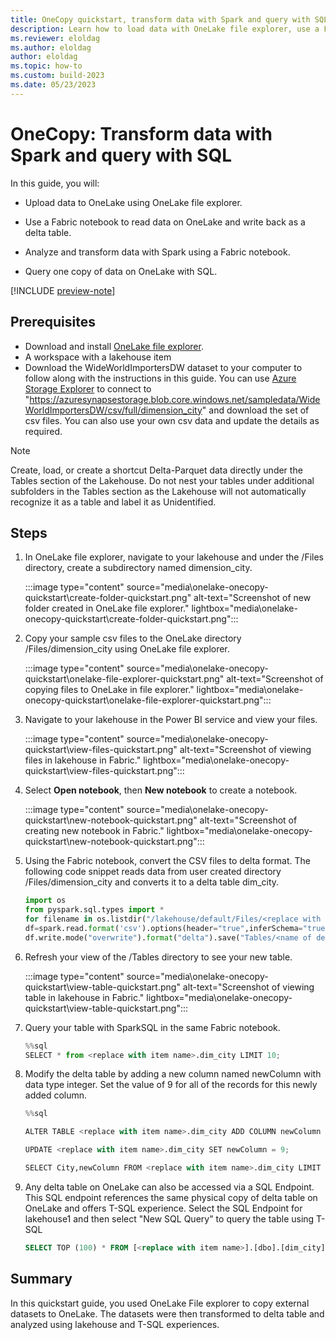```yaml
---
title: OneCopy quickstart, transform data with Spark and query with SQL
description: Learn how to load data with OneLake file explorer, use a Fabric notebook to transform the data and then query with SQL
ms.reviewer: eloldag
ms.author: eloldag
author: eloldag
ms.topic: how-to
ms.custom: build-2023
ms.date: 05/23/2023
---
```


# OneCopy: Transform data with Spark and query with SQL

In this guide, you will:

- Upload data to OneLake using OneLake file explorer.

- Use a Fabric notebook to read data on OneLake and write back as a delta table.

- Analyze and transform data with Spark using a Fabric notebook.

- Query one copy of data on OneLake with SQL.

[!INCLUDE [preview-note](../includes/preview-note.md)]

## Prerequisites

- Download and install [OneLake file explorer](onelake-file-explorer.md).
- A workspace with a lakehouse item
- Download the WideWorldImportersDW dataset to your computer to follow along with the instructions in this guide.  You can use [Azure Storage Explorer](https://azure.microsoft.com/features/storage-explorer/) to connect to "https://azuresynapsestorage.blob.core.windows.net/sampledata/WideWorldImportersDW/csv/full/dimension_city" and download the set of csv files. You can also use your own csv data and update the details as required.

> [!NOTE]
> Create, load, or create a shortcut Delta-Parquet data directly under the Tables section of the Lakehouse. Do not nest your tables under additional subfolders in the Tables section as the Lakehouse will not automatically recognize it as a table and label it as Unidentified.

## Steps

1. In OneLake file explorer, navigate to your lakehouse and under the /Files directory, create a subdirectory named dimension_city.

   :::image type="content" source="media\onelake-onecopy-quickstart\create-folder-quickstart.png" alt-text="Screenshot of new folder created in OneLake file explorer." lightbox="media\onelake-onecopy-quickstart\create-folder-quickstart.png":::

1. Copy your sample csv files to the OneLake directory /Files/dimension_city using OneLake file explorer.

    :::image type="content" source="media\onelake-onecopy-quickstart\onelake-file-explorer-quickstart.png" alt-text="Screenshot of copying files to OneLake in file explorer." lightbox="media\onelake-onecopy-quickstart\onelake-file-explorer-quickstart.png":::

1. Navigate to your lakehouse in the Power BI service and view your files.

   :::image type="content" source="media\onelake-onecopy-quickstart\view-files-quickstart.png" alt-text="Screenshot of viewing files in lakehouse in Fabric." lightbox="media\onelake-onecopy-quickstart\view-files-quickstart.png":::

1. Select **Open notebook**, then **New notebook** to create a notebook.

   :::image type="content" source="media\onelake-onecopy-quickstart\new-notebook-quickstart.png" alt-text="Screenshot of creating new notebook in Fabric." lightbox="media\onelake-onecopy-quickstart\new-notebook-quickstart.png":::

1. Using the Fabric notebook, convert the CSV files to delta format. The following code snippet reads data from user created directory /Files/dimension_city and converts it to a delta table dim_city.

    ```python
    import os
    from pyspark.sql.types import *
    for filename in os.listdir("/lakehouse/default/Files/<replace with your folder path>"):
    df=spark.read.format('csv').options(header="true",inferSchema="true").load("abfss://<replace with workspace name>@onelake.dfs.fabric.microsoft.com/<replace with item name>.Lakehouse/Files/<folder name>/"+filename,on_bad_lines="skip")
    df.write.mode("overwrite").format("delta").save("Tables/<name of delta table>")
    ```

1. Refresh your view of the /Tables directory to see your new table.

   :::image type="content" source="media\onelake-onecopy-quickstart\view-table-quickstart.png" alt-text="Screenshot of viewing table in lakehouse in Fabric." lightbox="media\onelake-onecopy-quickstart\view-table-quickstart.png":::

1. Query your table with SparkSQL in the same Fabric notebook.

    ```python
    %%sql
    SELECT * from <replace with item name>.dim_city LIMIT 10;
    ```

1. Modify the delta table by adding a new column named newColumn with data type integer.  Set the value of 9 for all of the records for this newly added column.

    ```python
    %%sql
    
    ALTER TABLE <replace with item name>.dim_city ADD COLUMN newColumn int;
    
    UPDATE <replace with item name>.dim_city SET newColumn = 9;
    
    SELECT City,newColumn FROM <replace with item name>.dim_city LIMIT 10;
    ```

1. Any delta table on OneLake can also be accessed via a SQL Endpoint. This SQL endpoint references the same physical copy of delta table on OneLake and offers T-SQL experience. Select the SQL Endpoint for lakehouse1 and then select "New SQL Query" to query the table using T-SQL

    ```sql
    SELECT TOP (100) * FROM [<replace with item name>].[dbo].[dim_city];
    ```

## Summary

In this quickstart guide, you used OneLake File explorer to copy external datasets to OneLake. The datasets were then transformed to delta table and analyzed using lakehouse and T-SQL experiences.
